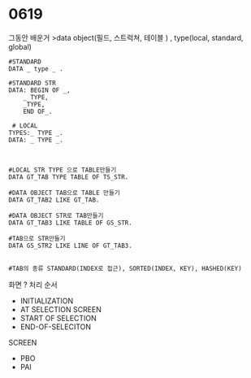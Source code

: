 # 0619

그동안 배운거 &gt;data object\(필드, 스트럭쳐, 테이블 \) , type\(local, standard, global\)

```text
#STANDARD
DATA _ type _ .

#STANDARD STR
DATA: BEGIN OF _,
    _ TYPE, 
    _TYPE,
    END OF_.
    
 # LOCAL   
TYPES:_ TYPE _.
DATA: _ TYPE _.



#LOCAL STR TYPE 으로 TABLE만들기
DATA GT_TAB TYPE TABLE OF TS_STR.

#DATA OBJECT TAB으로 TABLE 만들기 
DATA GT_TAB2 LIKE GT_TAB.

#DATA OBJECT STR로 TAB만들기 
DATA GT_TAB3 LIKE TABLE OF GS_STR.

#TAB으로 STR만들기
DATA GS_STR2 LIKE LINE OF GT_TAB3.


#TAB의 종류 STANDARD(INDEX로 접근), SORTED(INDEX, KEY), HASHED(KEY)
```



화면 ? 처리 순서 

* INITIALIZATION
* AT SELECTION SCREEN
* START OF SELECTION
* END-OF-SELECITON

SCREEN

* PBO
* PAI



